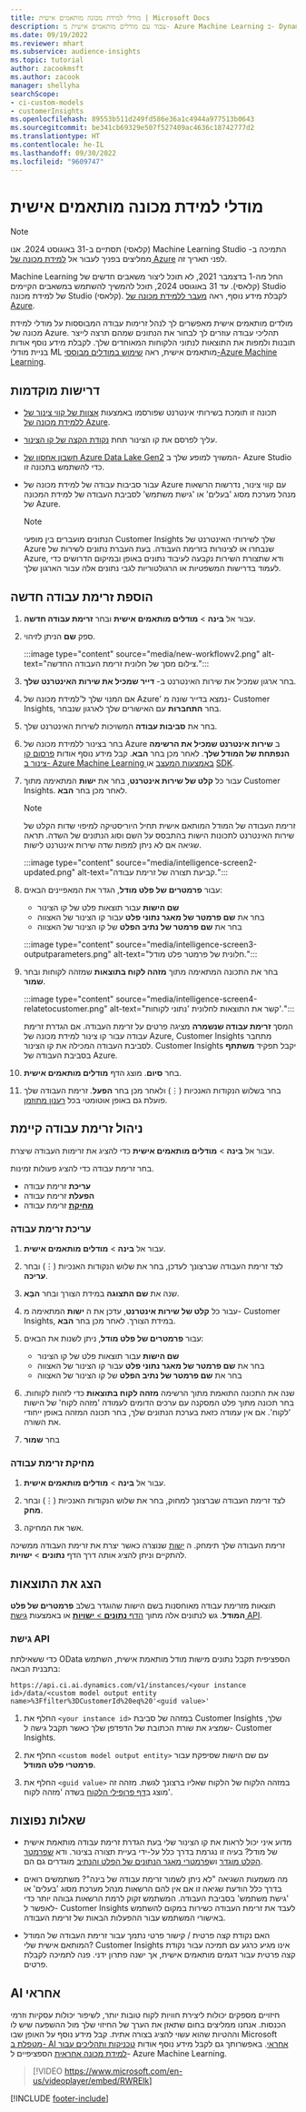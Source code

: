 ```yaml
---
title: מודלי למידת מכונה מותאמים אישית | Microsoft Docs
description: עבוד עם מודלים מותאמים אישית מ- Azure Machine Learning ב- Dynamics 365 Customer Insights.
ms.date: 09/19/2022
ms.reviewer: mhart
ms.subservice: audience-insights
ms.topic: tutorial
author: zacookmsft
ms.author: zacook
manager: shellyha
searchScope:
- ci-custom-models
- customerInsights
ms.openlocfilehash: 89553b511d249fd586e36a1c4944a977513b0643
ms.sourcegitcommit: be341cb69329e507f527409ac4636c18742777d2
ms.translationtype: HT
ms.contentlocale: he-IL
ms.lasthandoff: 09/30/2022
ms.locfileid: "9609747"
---
```

# <a name="custom-machine-learning-models"></a>מודלי למידת מכונה מותאמים אישית

> [!NOTE]
> התמיכה ב- ‏‫Machine Learning Studio (קלאסי)‬ תסתיים ב-31 באוגוסט 2024. אנו ממליצים בפניך לעבור אל [למידת מכונה של Azure](/azure/machine-learning/overview-what-is-azure-machine-learning) לפני תאריך זה.
>
> החל מה-1 בדצמבר 2021, לא תוכל ליצור משאבים חדשים של ‏‫Machine Learning Studio (קלאסי)‬. עד 31 באוגוסט 2024, תוכל להמשיך להשתמש במשאבים הקיימים של למידת מכונה Studio (קלאסי). לקבלת מידע נוסף, ראה [מעבר ללמידת מכונה של Azure](/azure/machine-learning/migrate-overview).

מולדים מותאמים אישית מאפשרים לך לנהל זרימות עבודה המבוססות על מודלי למידת מכונה של Azure. תהליכי עבודה עוזרים לך לבחור את הנתונים שמהם תרצה לייצר תובנות ולמפות את התוצאות לנתוני הלקוחות המאוחדים שלך. לקבלת מידע נוסף אודות בניית מודלי ML מותאמים אישית, ראה [שימוש במודלים מבוססי-Azure Machine Learning](azure-machine-learning-experiments.md).

## <a name="prerequisites"></a>‏‫דרישות מוקדמות‬

- תכונה זו תומכת בשירותי אינטרנט שפורסמו באמצעות [אצוות של קווי צינור של ללמידת מכונה של Azure](/azure/machine-learning/concept-ml-pipelines).
- עליך לפרסם את קו הצינור תחת [נקודת הקצה של קו הצינור](/azure/machine-learning/how-to-run-batch-predictions-designer#submit-a-pipeline-run).
- [חשבון אחסון של Azure Data Lake Gen2](/azure/storage/blobs/data-lake-storage-quickstart-create-account) המשויך למופע שלך ב- Azure Studio כדי להשתמש בתכונה זו.
- עבור סביבות עבודה של למידת מכונה של Azure עם קווי צינור, נדרשות הרשאות מנהל מערכת מסוג 'בעלים' או 'גישת משתמש' לסביבת העבודה של למידת המכונה של Azure.

  > [!NOTE]
  > הנתונים מועברים בין מופעי Customer Insights שלך לשירותי האינטרנט של Azure שנבחרו או לצינורות בזרימת העבודה. בעת העברת נתונים לשירות של Azure, ודא שתצורת השירות נקבעה לעיבוד נתונים באופן ובמיקום הדרושים כדי לעמוד בדרישות המשפטיות או הרגולטוריות לגבי נתונים אלה עבור הארגון שלך.

## <a name="add-a-new-workflow"></a>הוספת זרימת עבודה חדשה

1. עבור אל **בינה** > **מודלים מותאמים אישית** ובחר **זרימת עבודה חדשה**.

1. ספק **שם** הניתן לזיהוי.

   :::image type="content" source="media/new-workflowv2.png" alt-text="צילום מסך של חלונית זרימת העבודה החדשה.":::

1. בחר ארגון שמכיל את שירות האינטרנט ב- **דייר שמכיל את שירות האינטרנט שלך**.

1. אם המנוי שלך ל'למידת מכונה של Azure' נמצא בדייר שונה מ- Customer Insights, בחר **התחברות** עם האישורים שלך לארגון שנבחר.

1. בחר את **סביבות עבודה** המשויכות לשירות האינטרנט שלך.

1. בחר בצינור ללמידת מכונה של Azure ב **שירות אינטרנט שמכיל את הרשימה הנפתחת של המודל שלך**. לאחר מכן בחר **הבא**.
   קבל מידע נוסף אודות [פרסום קו צינור ב- Azure Machine Learning באמצעות המעצב](/azure/machine-learning/concept-ml-pipelines#building-pipelines-with-the-designer) או [SDK](/azure/machine-learning/concept-ml-pipelines#building-pipelines-with-the-python-sdk).

1. עבור כל **קלט של שירות אינטרנט**, בחר את **ישות** המתאימה מתוך Customer Insights. לאחר מכן בחר **הבא**.
   > [!NOTE]
   > זרימת העבודה של המודל המותאם אישית תחיל היוריסטיקה למיפוי שדות הקלט של שירות האינטרנט לתכונות הישות בהתבסס על השם וסוג הנתונים של השדה. תראה שגיאה אם לא ניתן למפות שדה שירות אינטרנט לישות.

   :::image type="content" source="media/intelligence-screen2-updated.png" alt-text="קביעת תצורה של זרימת עבודה.":::

1. עבור **פרמטרים של פלט מודל**, הגדר את המאפיינים הבאים:
   - **שם הישות** עבור תוצאות פלט של קו הצינור
   - בחר את **שם פרמטר של מאגר נתוני פלט** עבור קו הצינור של האצווה
   - בחר את **שם פרמטר של נתיב הפלט** של קו הצינור של האצווה

   :::image type="content" source="media/intelligence-screen3-outputparameters.png" alt-text="חלונית של פרמטר פלט מודל.":::

1. בחר את התכונה המתאימה מתוך **מזהה לקוח בתוצאות** שמזהה לקוחות ובחר **שמור**.

   :::image type="content" source="media/intelligence-screen4-relatetocustomer.png" alt-text="קשר את התוצאות לחלונית 'נתוני לקוחות'.":::

   המסך **זרימת עבודה שנשמרה** מציגה פרטים על זרימת העבודה. אם הגדרת זרימת עבודה עבור קו צינור למידת מכונה של Azure‏, Customer Insights מתחבר לסביבת העבודה המכילה את קו הצינור. Customer Insights יקבל תפקיד **משתתף** בסביבת העבודה של Azure.

1. בחר **סיום**. מוצג הדף **מודלים מותאמים אישית**.

1. בחר בשלוש הנקודות האנכיות (&vellip;) ולאחר מכן בחר **הפעל**. זרימת העבודה שלך פועלת גם באופן אוטומטי בכל [רענון מתוזמן](schedule-refresh.md).

## <a name="manage-an-existing-workflow"></a>ניהול זרימת עבודה קיימת

עבור אל **בינה** > **מודלים מותאמים אישית** כדי להציג את זרימות העבודה שיצרת.

בחר זרימת עבודה כדי להציג פעולות זמינות.

- **עריכת** זרימת עבודה
- **הפעלת** זרימת עבודה
- [**מחיקת**](#delete-a-workflow) זרימת עבודה

### <a name="edit-a-workflow"></a>עריכת זרימת עבודה

1. עבור אל **בינה** > **מודלים מותאמים אישית**.

1. לצד זרימת העבודה שברצונך לעדכן, בחר את שלוש הנקודות האנכיות (&vellip;) ובחר **עריכה**.

1. שנה את **שם התצוגה** במידת הצורך ובחר **הבָא**.

1. עבור כל **קלט של שירות אינטרנט**, עדכן את ה **ישות** המתאימה מ- Customer Insights, במידת הצורך. לאחר מכן בחר **הבא**.

1. עבור **פרמטרים של פלט מודל**, ניתן לשנות את הבאים:
   - **שם הישות** עבור תוצאות פלט של קו הצינור
   - בחר את **שם פרמטר של מאגר נתוני פלט** עבור קו הצינור של האצווה
   - בחר את **שם פרמטר של נתיב הפלט** של קו הצינור של האצווה

1. שנה את התכונה התואמת מתוך הרשימה **מזהה לקוח בתוצאות** כדי לזהות לקוחות. בחר תכונה מתוך פלט המסקנה עם ערכים הדומים לעמודה 'מזהה לקוח' של הישות 'לקוח'. אם אין עמודה כזאת בערכת הנתונים שלך, בחר תכונה המזהה באופן ייחודי את השורה.

1. בחר **שמור**

### <a name="delete-a-workflow"></a>מחיקת זרימת עבודה

1. עבור אל **בינה** > **מודלים מותאמים אישית**.

1. לצד זרימת העבודה שברצונך למחוק, בחר את שלוש הנקודות האנכיות (&vellip;) ובחר **מחק**.

1. אשר את המחיקה.

זרימת העבודה שלך תימחק. ה [ישות](entities.md) שנוצרה כאשר יצרת את זרימת העבודה ממשיכה להתקיים וניתן להציג אותה דרך הדף **נתונים** > **ישויות**.

## <a name="view-the-results"></a>הצג את התוצאות

תוצאות מזרימת עבודה מאוחסנות בשם הישות שהוגדר בשלב **פרמטרים של פלט המודל**. גש לנתונים אלה מתוך [הדף **נתונים** > **ישויות**](entities.md) או באמצעות [גישת API](apis.md).

### <a name="api-access"></a>גישת API

כדי ששאילתת OData הספציפית תקבל נתונים מישות מודל מותאמת אישית, השתמש בתבנית הבאה:

`https://api.ci.ai.dynamics.com/v1/instances/<your instance id>/data/<custom model output entity name>%3Ffilter%3DCustomerId%20eq%20'<guid value>'`

1. החלף את `<your instance id>` במזהה של סביבת Customer Insights שלך, שמציג את שורת הכתובת של הדפדפן שלך כאשר תקבל גישה ל- Customer Insights.

1. החלף את `<custom model output entity>` עם שם הישות שסיפקת עבור **פרמטרי פלט המודל**.

1. החלף את `<guid value>` במזהה הלקוח של הלקוח שאליו ברצונך לגשת. מזהה זה מוצג ב[דף פרופילי הלקוח](customer-profiles.md) בשדה 'מזהה לקוח'.

## <a name="frequently-asked-questions"></a>שאלות נפוצות

- מדוע איני יכול לראות את קו הצינור שלי בעת הגדרת זרימת עבודה מותאמת אישית של מודל?
  בעיה זו נגרמת בדרך כלל על-ידי בעיית תצורה בצינור. ודא [שפרמטר הקלט מוגדר](azure-machine-learning-experiments.md#dataset-configuration) וש[פרמטרי מאגר הנתונים של הפלט והנתיב](azure-machine-learning-experiments.md#import-pipeline-data-into-customer-insights) מוגדרים גם הם.

- מה משמעות השגיאה "לא ניתן לשמור זרימת עבודה של בינה"? 
  משתמשים רואים בדרך כלל הודעת שגיאה זו אם אין להם הרשאות מנהל מערכת מסוג 'בעלים' או 'גישת משתמש' בסביבת העבודה. המשתמש זקוק לרמת הרשאות גבוהה יותר כדי לאפשר ל- Customer Insights לעבד את זרימת העבודה כשירות במקום להשתמש באישורי המשתמש עבור ההפעלות הבאות של זרימת העבודה.

- האם נקודת קצה פרטית / קישור פרטי נתמך עבור זרימת העבודה של המודל המותאם אישית שלי?
  Customer Insights אינו מגיע כרגע עם תמיכה עבור נקודת קצה פרטית עבור דגמים מותאמים אישית, אך ישנה פתרון ידני. פנה לתמיכה לקבלת פרטים.

## <a name="responsible-ai"></a>AI אחראי

חיזויים מספקים יכולות ליצירת חוויות לקוח טובות יותר, לשיפור יכולות עסקיות וזרמי הכנסות. אנחנו ממליצים בחום שתאזן את הערך של החיזוי שלך מול ההשפעה שיש לו וההטיות שהוא עשוי להציג בצורה אתית. קבל מידע נוסף על האופן שבו Microsoft [מטפלת ב- AI אחראי](https://www.microsoft.com/ai/responsible-ai?activetab=pivot1%3aprimaryr6). באפשרותך גם לקבל מידע נוסף אודות [טכניקות ותהליכים עבור למידת מכונה אחראית](/azure/machine-learning/concept-responsible-ml) הספציפיים ל- Azure Machine Learning.

> [!VIDEO https://www.microsoft.com/en-us/videoplayer/embed/RWRElk]

[!INCLUDE [footer-include](includes/footer-banner.md)]
